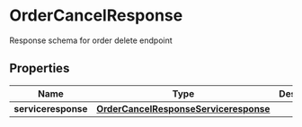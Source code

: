 

# OrderCancelResponse

Response schema for order delete endpoint

## Properties

| Name | Type | Description | Notes |
|------------ | ------------- | ------------- | -------------|
|**serviceresponse** | [**OrderCancelResponseServiceresponse**](OrderCancelResponseServiceresponse.md) |  |  [optional] |



